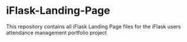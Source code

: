 # iFlask-Landing-Page
This repository contains all iFlask Landing Page files for the iFlask users attendance management portfolio project
